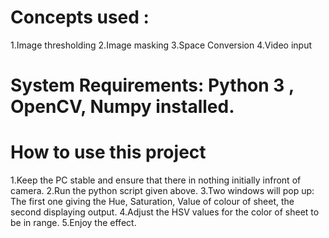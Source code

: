 # Concepts used :

1.Image thresholding
2.Image masking
3.Space Conversion
4.Video input

# System Requirements: Python 3 , OpenCV, Numpy installed.

# How to use this project

1.Keep the PC stable and ensure that there in nothing initially infront of camera.
2.Run the python script given above.
3.Two windows will pop up: The first one giving the Hue, Saturation, Value of colour of sheet, the second displaying output.
4.Adjust the HSV values for the color of sheet to be in range.
5.Enjoy the effect.
